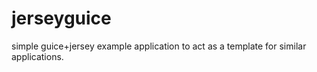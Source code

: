 jerseyguice
===========

simple guice+jersey example application to act as a template for similar applications.
